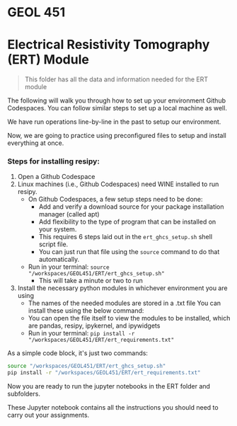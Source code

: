 # GEOL 451 
# Electrical Resistivity Tomography (ERT) Module
> This folder has all the data and information needed for the ERT module

The following will walk you through how to set up your environment Github Codespaces. 
You can follow similar steps to set up a local machine as well.

We have run operations line-by-line in the past to setup our environment. 

Now, we are going to practice using preconfigured files to setup and install everything at once.

### Steps for installing resipy:
1) Open a Github Codespace
2) Linux machines (i.e., Github Codespaces) need WINE installed to run resipy. 
    * On Github Codespaces, a few setup steps need to be done:
        * Add and verify a download source for your package installation manager (called apt)
        * Add flexibility to the type of program that can be installed on your system. 
        * This requires 6 steps laid out in the `ert_ghcs_setup.sh` shell script file.
        * You can just run that file using the `source` command to do that automatically.
    * Run in your terminal: `source "/workspaces/GEOL451/ERT/ert_ghcs_setup.sh"`
        * This will take a minute or two to run
3) Install the necessary python modules in whichever environment you are using
    * The names of the needed modules are stored in a .txt file You can install these using the below command:
    * You can open the file itself to view the modules to be installed, which are pandas, resipy, ipykernel, and ipywidgets
    * Run in your terminal: `pip install -r "/workspaces/GEOL451/ERT/ert_requirements.txt"`

As a simple code block, it's just two commands:
```bash
source "/workspaces/GEOL451/ERT/ert_ghcs_setup.sh"
pip install -r "/workspaces/GEOL451/ERT/ert_requirements.txt"
```

Now you are ready to run the jupyter notebooks in the ERT folder and subfolders.

These Jupyter notebook contains all the instructions you should need to carry out your assignments.

